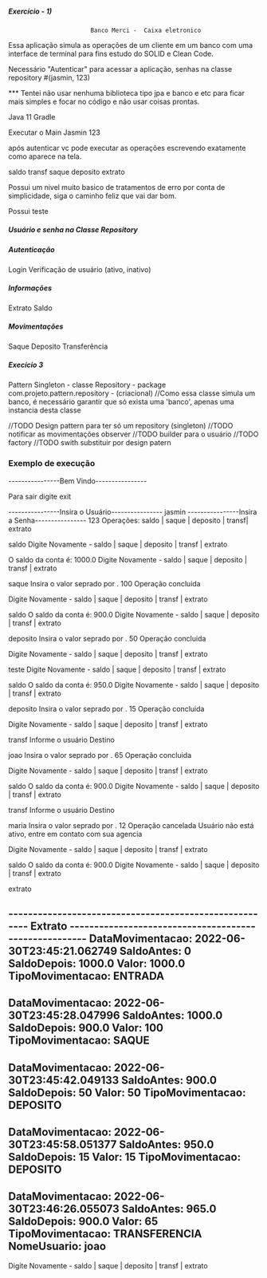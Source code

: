 
   ##### Exercício - 1)

                           Banco Merci -  Caixa eletronico

   Essa aplicação simula as operações de um cliente em um banco com uma interface de terminal para 
   fins estudo do SOLID e Clean Code.

   Necessário "Autenticar" para acessar a aplicação, senhas na classe repository #(jasmin, 123)
   
   *** Tentei não usar nenhuma biblioteca tipo jpa e banco e etc para ficar mais simples e focar no código e não usar coisas prontas.
   
   Java 11
   Gradle
   
   Executar o Main
   Jasmin
   123
   
   após autenticar vc pode executar as operações escrevendo exatamente como aparece na tela.
   
   saldo
   transf
   saque
   deposito
   extrato
   
   Possui um nivel muito basico de tratamentos de erro por conta de simplicidade, siga o caminho feliz que vai dar bom.
   
   Possui teste

   ##### Usuário e senha na Classe Repository

   ##### Autenticação 
   Login
   Verificação de usuário (ativo, inativo)
   
   ##### Informações
   Extrato
   Saldo

   ##### Movimentações
   Saque
   Deposito
   Transferência 


   ##### Execício 3
   
   Pattern Singleton - classe Repository - package com.projeto.pattern.repository - (criacional) 
   //Como essa classe simula um banco, é necessário garantir que só exista uma 'banco',
   apenas uma instancia desta classe



   //TODO Design pattern para ter só um repository (singleton)
   //TODO notificar as movimentações observer
   //TODO builder para o usuário
   //TODO factory
   //TODO swith substituir por design patern
 


### Exemplo de execução


----------------Bem Vindo----------------

Para sair digite exit

----------------Insira o Usuário----------------
jasmin
----------------Insira a Senha----------------
123
Operações: saldo | saque | deposito | transf| extrato

saldo
Digite Novamente - saldo | saque | deposito | transf | extrato

O saldo da conta é:
1000.0
Digite Novamente - saldo | saque | deposito | transf | extrato

saque
Insira o valor seprado por .
100
Operação concluida

Digite Novamente - saldo | saque | deposito | transf | extrato

saldo
O saldo da conta é:
900.0
Digite Novamente - saldo | saque | deposito | transf | extrato

deposito
Insira o valor seprado por .
50
Operação concluida

Digite Novamente - saldo | saque | deposito | transf | extrato

teste
Digite Novamente - saldo | saque | deposito | transf | extrato

saldo
O saldo da conta é:
950.0
Digite Novamente - saldo | saque | deposito | transf | extrato

deposito
Insira o valor seprado por .
15
Operação concluida

Digite Novamente - saldo | saque | deposito | transf | extrato

transf
Informe o usuário Destino

joao
Insira o valor seprado por .
65
Operação concluida

Digite Novamente - saldo | saque | deposito | transf | extrato

saldo
O saldo da conta é:
900.0
Digite Novamente - saldo | saque | deposito | transf | extrato

transf
Informe o usuário Destino

maria
Insira o valor seprado por .
12
Operação cancelada Usuário não está ativo, entre em contato com sua agencia

Digite Novamente - saldo | saque | deposito | transf | extrato

saldo
O saldo da conta é:
900.0
Digite Novamente - saldo | saque | deposito | transf | extrato

extrato

------------------------------------------------------- Extrato ------------------------------------------------------
DataMovimentacao:  2022-06-30T23:45:21.062749 SaldoAntes: 0 SaldoDepois: 1000.0 Valor: 1000.0 TipoMovimentacao: ENTRADA
----------------------------------------------------------------------------------------------------------------------
DataMovimentacao:  2022-06-30T23:45:28.047996 SaldoAntes: 1000.0 SaldoDepois: 900.0 Valor: 100 TipoMovimentacao: SAQUE
----------------------------------------------------------------------------------------------------------------------
DataMovimentacao:  2022-06-30T23:45:42.049133 SaldoAntes: 900.0 SaldoDepois: 50 Valor: 50 TipoMovimentacao: DEPOSITO
----------------------------------------------------------------------------------------------------------------------
DataMovimentacao:  2022-06-30T23:45:58.051377 SaldoAntes: 950.0 SaldoDepois: 15 Valor: 15 TipoMovimentacao: DEPOSITO
----------------------------------------------------------------------------------------------------------------------
DataMovimentacao:  2022-06-30T23:46:26.055073 SaldoAntes: 965.0 SaldoDepois: 900.0 Valor: 65 TipoMovimentacao: TRANSFERENCIA NomeUsuario: joao
----------------------------------------------------------------------------------------------------------------------
Digite Novamente - saldo | saque | deposito | transf | extrato 

